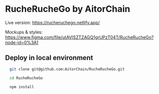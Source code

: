 # RucheRucheGo by AitorChain

Live version: https://rucheruchego.netlify.app/

Mockups & styles: https://www.figma.com/file/utAVlSZTZAGQ1grUPzT04T/RucheRucheGo?node-id=0%3A1

## Deploy in local environment

```bash
  git clone git@github.com:AitorChain/RucheRucheGo.git
```


```bash
  cd RucheRucheGo
```

```bash
  npm install

```
